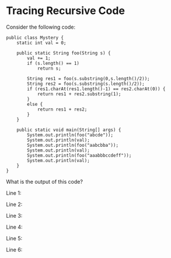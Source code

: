 # Tracing Recursive Code

Consider the following code:

```
public class Mystery {
    static int val = 0;

    public static String foo(String s) {
        val += 1;
        if (s.length() == 1)
            return s;

        String res1 = foo(s.substring(0,s.length()/2));
        String res2 = foo(s.substring(s.length()/2));
        if (res1.charAt(res1.length()-1) == res2.charAt(0)) {
            return res1 + res2.substring(1);
        }
        else {
            return res1 + res2;
        }
    }

    public static void main(String[] args) {
        System.out.println(foo("abcde"));
        System.out.println(val);
        System.out.println(foo("aabcbba"));
        System.out.println(val);
        System.out.println(foo("aaabbbccdeff"));
        System.out.println(val);
    }
}
```
What is the output of this code?

Line 1:

Line 2:

Line 3:

Line 4:

Line 5:

Line 6:
